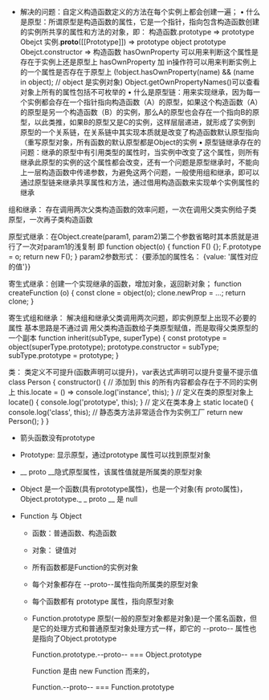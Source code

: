 - 解决的问题：自定义构造函数定义的方法在每个实例上都会创建一遍；
  •	什么是原型：所谓原型是构造函数的属性，它是一个指针，指向包含构造函数创建的实例所共享的属性和方法的对象，即：
    构造函数.prototype => prototype Obejct
    实例.__proto__([[Prototype]]) => prototype object
    prototype Obejct.constructor => 构造函数
    hasOwnProperty 可以用来判断这个属性是存在于实例上还是原型上
    hasOwnProperty 加 in操作符可以用来判断实例上的一个属性是否存在于原型上 (!object.hasOwnProperty(name) && (name in object); // object 是实例对象)
    Object.getOwnPropertyNames()可以查看对象上所有的属性包括不可枚举的
  •	什么是原型链：用来实现继承，因为每一个实例都会存在一个指针指向构造函数（A）的原型，如果这个构造函数（A）的原型是另一个构造函数（B）的实例，那么A的原型也会存在一个指向B的原型，以此类推，如果B的原型又是C的实例，这样层层递进，就形成了实例到原型的一个关系链，在关系链中其实现本质就是改变了构造函数默认原型指向（重写原型对象，所有函数的默认原型都是Object的实例
  •	原型链继承存在的问题：继承的原型中有引用类型的属性时，当实例中改变了这个属性，则所有继承此原型的实例的这个属性都会改变，还有一个问题是原型继承时，不能向上一层构造函数中传递参数，为避免这两个问题，一般使用组和继承，即可以通过原型链来继承共享属性和方法，通过借用构造函数来实现单个实例属性的继承

组和继承： 存在调用两次父类构造函数的效率问题，一次在调用父类实例给子类原型，一次再子类构造函数

原型式继承：在Object.create(param1, param2)第二个参数省略时其本质就是进行了一次对param1的浅复制
即 function object(o) {
  function F() {};
  F.prototype = o;
  return new F();
}
param2参数形式： {要添加的属性名： {value: '属性对应的值'}}

寄生式继承：创建一个实现继承的函数，增加对象，返回新对象；
function createFunction (o) {
  const clone = object(o);
  clone.newProp = ...;
  return clone;
}

寄生式组和继承： 解决组和继承父类调用两次问题，即实例原型上出现不必要的属性
              基本思路是不通过调 用父类构造函数给子类原型赋值，而是取得父类原型的一个副本
              function inherit(subType, superType) {
                const prototype = object(superType.prototype);
                prototype.constructor = subType;
                subType.prototype = prototype;
              }

类： 类定义不可提升(函数声明可以提升)，var表达式声明可以提升变量不提示值
 class Person {
    constructor() {
    // 添加到 this 的所有内容都会存在于不同的实例上
      this.locate = () => console.log('instance', this);
    }
    // 定义在类的原型对象上
    locate() {
      console.log('prototype', this);
    }
    // 定义在类本身上
    static locate() {
      console.log('class', this);
      // 静态类方法非常适合作为实例工厂
      return new Person();
    }
  }

-  箭头函数没有prototype

- Prototype: 显示原型，通过prototype 属性可以找到原型对象

- __ proto __隐式原型属性，该属性值就是所属类的原型对象

- Object 是一个函数(具有prototype属性)，也是一个对象(有 proto属性)，Object.prototype._ _ proto __ 是 null

- Function 与 Object 

  - 函数：普通函数、构造函数

  - 对象： 键值对

  - 所有函数都是Function的实例对象

  - 每个对象都存在 --proto--属性指向所属类的原型对象

  - 每个函数都有 prototype 属性，指向原型对象

  - Function.prototype 原型(一般的原型对象都是对象)是一个匿名函数，但是它的处理方式和普通原型对象处理方式一样，即它的 --proto-- 属性也是指向了Object.prototype

    Function.prototype.--proto-- === Object.prototype

    Function 是由 new Function 而来的，

    Function.--proto-- === Function.prototype